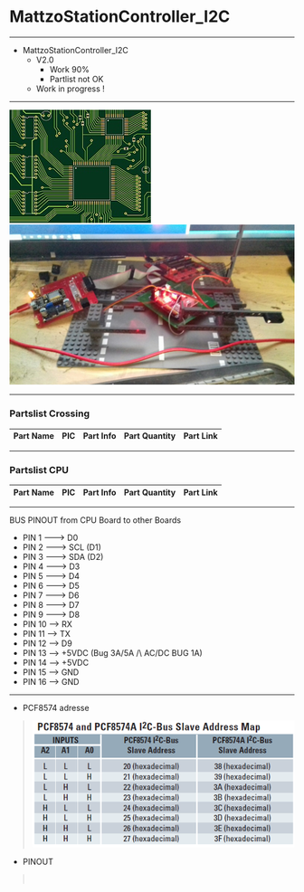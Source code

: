 # MattzoStationController_I2C

-----------------------------------------------------------------

+ MattzoStationController_I2C
	+ V2.0
		* Work 90%
		* Partlist not OK
	+ Work in progress !

-----------------------------------------------------------------

<img src="https://github.com/Backkevin/My_LEGO_Project/blob/master/MattzoStationController_I2C/IMAGE/CPU3.jpg">
<img src="https://github.com/Backkevin/My_LEGO_Project/blob/master/MattzoStationController_I2C/IMAGE/Crossing.jpg">

-----------------------------------------------------------------

### Partslist Crossing
                    
  Part Name   |      PIC      |   Part Info            | Part Quantity |   Part Link 
------------- | ------------- | ---------------------- | ------------- | -------------


----------------------------------------------------------------- 

### Partslist CPU
                    
  Part Name   |      PIC      |   Part Info            | Part Quantity |   Part Link 
------------- | ------------- | ---------------------- | ------------- | -------------


-----------------------------------------------------------------

 BUS PINOUT from CPU Board to other Boards
+ PIN 1 ---> D0
+ PIN 2 ---> SCL (D1)
+ PIN 3 ---> SDA (D2)
+ PIN 4 ---> D3
+ PIN 5 ---> D4
+ PIN 6 ---> D5
+ PIN 7 ---> D6
+ PIN 8 ---> D7
+ PIN 9 ---> D8
+ PIN 10 --> RX
+ PIN 11 --> TX
+ PIN 12 --> D9
+ PIN 13 --> +5VDC (Bug 3A/5A /\ AC/DC BUG 1A)
+ PIN 14 --> +5VDC
+ PIN 15 --> GND
+ PIN 16 --> GND

-----------------------------------------------------------------

+ PCF8574 adresse
>![](https://github.com/Backkevin/My_LEGO_Project/blob/master/MattzoStationController_I2C/IMAGE/PCF8574%20address%20map.png)
+ PINOUT
>![]()
